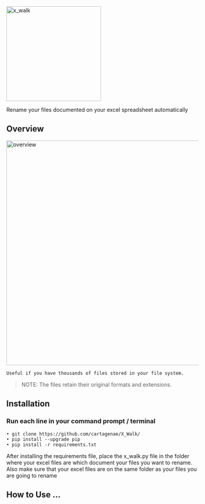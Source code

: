 <img width="248" alt="x_walk" src="https://user-images.githubusercontent.com/6395465/59654061-6551a380-9149-11e9-8e5e-6756ac522262.png">

Rename your files documented on your excel spreadsheet automatically

## Overview

<img width="588" alt="overview" src="https://user-images.githubusercontent.com/6395465/59730659-1151c800-91f8-11e9-910e-7215c0173d2f.png">

```
Useful if you have thousands of files stored in your file system.
```

> NOTE: The files retain their original formats and extensions.

## Installation

### Run each line in your command prompt / terminal

```
• git clone https://github.com/cartagenae/X_Walk/
• pip install --upgrade pip
• pip install -r requirements.txt
```

After installing the requirements file, place the x_walk.py file in the folder where your excel files are which document your files you want to rename. Also make sure that your excel files are on the same folder as your files you are going to rename

## How to Use ...

